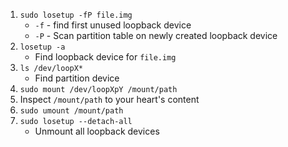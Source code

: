 1. `sudo losetup -fP file.img`
	- `-f` - find first unused loopback device
	- `-P` - Scan partition table on newly created loopback device
2. `losetup -a`
	- Find loopback device for `file.img`
3. `ls /dev/loopX*`
	- Find partition device
4. `sudo mount /dev/loopXpY /mount/path`
5. Inspect `/mount/path` to your heart's content
6. `sudo umount /mount/path`
7. `sudo losetup --detach-all`
	- Unmount all loopback devices